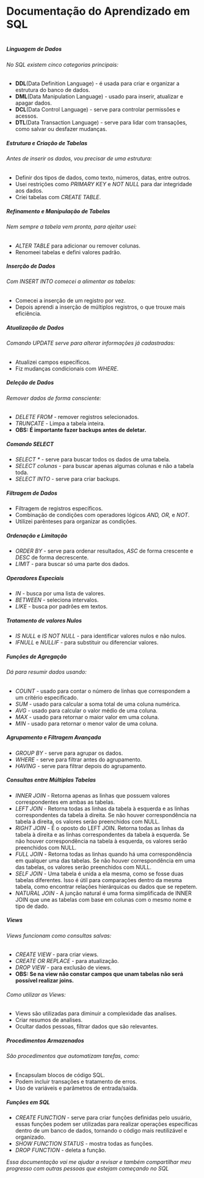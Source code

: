 # Documentação do Aprendizado em SQL

# 

##### Linguagem de Dados



###### No SQL existem cinco categorias principais:

* **DDL**(Data Definition Language) - é usada para criar e organizar a estrutura do banco de dados.
* **DML**(Data Manipulation Language) - usado para inserir, atualizar e apagar dados.
* **DCL**(Data Control Language) - serve para controlar permissões e acessos.
* **DTL**(Data Transaction Language) - serve para lidar com transações, como salvar ou desfazer mudanças.



##### Estrutura e Criação de Tabelas



###### Antes de inserir os dados, vou precisar de uma estrutura:

* Definir dos tipos de dados, como texto, números, datas, entre outros.
* Usei restrições como *PRIMARY KEY* e *NOT NULL* para dar integridade aos dados.
* Criei tabelas com *CREATE TABLE*.



##### Refinamento e Manipulação de Tabelas



###### Nem sempre a tabela vem pronta, para ajeitar usei:

* *ALTER TABLE* para adicionar ou remover colunas.
* Renomeei tabelas e defini valores padrão.





##### Inserção de Dados



###### Com *INSERT INTO* comecei a alimentar as tabelas:

* Comecei a inserção de um registro por vez.
* Depois aprendi a inserção de múltiplos registros, o que trouxe mais eficiência.



##### Atualização de Dados



###### Comando *UPDATE* serve para alterar informações já cadastradas:

* Atualizei campos específicos.
* Fiz mudanças condicionais com *WHERE*.



##### Deleção de Dados



###### Remover dados de forma consciente:

* *DELETE FROM* - remover registros selecionados.
* *TRUNCATE* - Limpa a tabela inteira.
* **OBS: É importante fazer backups antes de deletar.**



##### Comando SELECT



* *SELECT \* -* serve para buscar todos os dados de uma tabela.
* *SELECT colunas -* para buscar apenas algumas colunas e não a tabela toda.
* *SELECT INTO* - serve para criar backups.



##### Filtragem de Dados



* Filtragem de registros específicos.
* Combinação de condições com operadores lógicos *AND, OR,* e *NOT*.
* Utilizei parênteses para organizar as condições.



##### Ordenação e Limitação



* *ORDER BY* - serve para ordenar resultados, *ASC* de forma crescente e *DESC* de forma decrescente.
* *LIMIT* - para buscar só uma parte dos dados.



##### Operadores Especiais



* *IN* - busca por uma lista de valores.
* *BETWEEN* - seleciona intervalos.
* *LIKE* - busca por padrões em textos.



##### Tratamento de valores Nulos



* *IS NULL* e *IS NOT NULL* - para identificar valores nulos e não nulos.
* *IFNULL* e *NULLIF* - para substituir ou diferenciar valores.



##### Funções de Agregação



###### Dá para resumir dados usando:

* *COUNT -* usado para contar o número de linhas que correspondem a um critério especificado.
* *SUM -* usado para calcular a soma total de uma coluna numérica.
* *AVG -* usado para calcular o valor médio de uma coluna.
* *MAX -* usado para retornar o maior valor em uma coluna.
* *MIN -* usado para retornar o menor valor de uma coluna.



##### Agrupamento e Filtragem Avançada



* *GROUP BY -* serve para agrupar os dados.
* *WHERE -* serve para filtrar antes do agrupamento.
* *HAVING -* serve para filtrar depois do agrupamento.



##### Consultas entre Múltiplas Tabelas



* *INNER JOIN* -  Retorna apenas as linhas que possuem valores correspondentes em ambas as tabelas.
* *LEFT JOIN* - Retorna todas as linhas da tabela à esquerda  e as linhas correspondentes da tabela à direita. Se não houver correspondência na tabela à direita, os valores serão preenchidos com NULL.
* *RIGHT JOIN* - É o oposto do LEFT JOIN. Retorna todas as linhas da tabela à direita e as linhas correspondentes da tabela à esquerda. Se não houver correspondência na tabela à esquerda, os valores serão preenchidos com NULL.
* *FULL JOIN* - Retorna todas as linhas quando há uma correspondência em qualquer uma das tabelas. Se não houver correspondência em uma das tabelas, os valores serão preenchidos com NULL.
* *SELF JOIN* - Uma tabela é unida a ela mesma, como se fosse duas tabelas diferentes. Isso é útil para comparações dentro da mesma tabela, como encontrar relações hierárquicas ou dados que se repetem.
* *NATURAL JOIN* - A junção natural é uma forma simplificada de INNER JOIN que une as tabelas com base em colunas com o mesmo nome e tipo de dado.



##### Views



###### Views funcionam como consultas salvas:

* *CREATE VIEW* - para criar views.
* *CREATE OR REPLACE* - para atualização.
* *DROP VIEW* - para exclusão de views.
* **OBS: Se na view não constar campos que unam tabelas não será possível realizar joins.**



###### Como utilizar as Views:

* Views são utilizadas para diminuir a complexidade das analises.
* Criar resumos de analises.
* Ocultar dados pessoas, filtrar dados que são relevantes.



##### Procedimentos Armazenados



###### São procedimentos que automatizam tarefas, como:

* Encapsulam blocos de código SQL.
* Podem incluir transações e tratamento de erros.
* Uso de variáveis e parâmetros de entrada/saída.



##### Funções em SQL



* *CREATE FUNCTION* - serve para criar funções definidas pelo usuário, essas funções podem ser utilizadas para realizar operações específicas dentro de um banco de dados, tornando o código mais reutilizável e organizado.
* *SHOW FUNCTION STATUS* - mostra todas as funções.
* *DROP FUNCTION* - deleta a função.







*Essa documentação vai me ajudar a revisar e também compartilhar meu progresso com outras pessoas que estejam começando no SQL*

